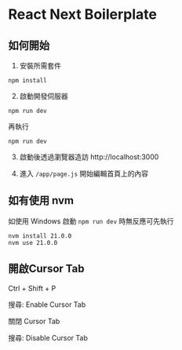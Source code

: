 # React Next Boilerplate

## 如何開始

1. 安裝所需套件

```
npm install
```

2. 啟動開發伺服器

```
npm run dev
```

再執行

```
npm run dev
```

3. 啟動後透過瀏覽器造訪 http://localhost:3000

4. 進入 `/app/page.js` 開始編輯首頁上的內容

## 如有使用 nvm

如使用 Windows 啟動 `npm run dev` 時無反應可先執行

```
nvm install 21.0.0
nvm use 21.0.0
```

## 開啟Cursor Tab

Ctrl + Shift + P

搜尋: Enable Cursor Tab

關閉 Cursor Tab

搜尋: Disable Cursor Tab

